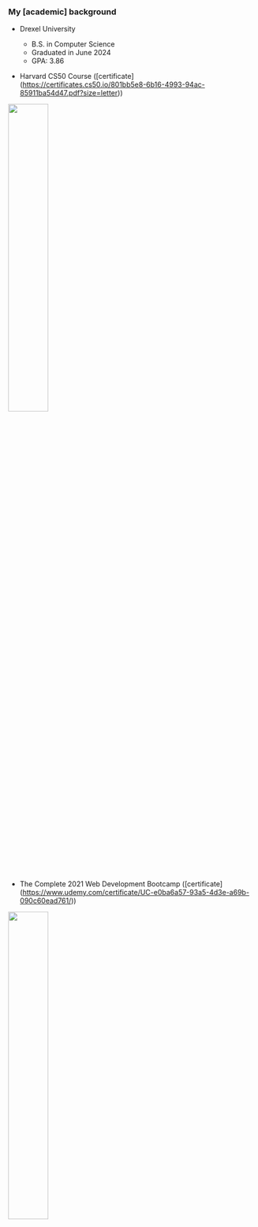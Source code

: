 ### My \[academic\] background

- Drexel University

  - B.S. in Computer Science
  - Graduated in June 2024
  - GPA: 3.86

- Harvard CS50 Course ([certificate] (https://certificates.cs50.io/801bb5e8-6b16-4993-94ac-85911ba54d47.pdf?size=letter))

<img src="/images/certs/cs50.png" width="40%">

- The Complete 2021 Web Development Bootcamp ([certificate] (https://www.udemy.com/certificate/UC-e0ba6a57-93a5-4d3e-a69b-090c60ead761/))

<img src="/images/certs/webdev-udemy.png" width="40%">
